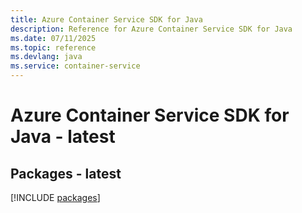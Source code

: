 ```yaml
---
title: Azure Container Service SDK for Java
description: Reference for Azure Container Service SDK for Java
ms.date: 07/11/2025
ms.topic: reference
ms.devlang: java
ms.service: container-service
---
```

# Azure Container Service SDK for Java - latest
## Packages - latest
[!INCLUDE [packages](container-service-index.md)]